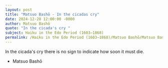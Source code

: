 ```yaml
---
layout: post
title: "Matsuo Bashō - In the cicadas cry"
date: 2024-12-28 12:00:00 -0000
author: Matsuo Bashō
quote: "In the cicada's cry "
subject: Haiku in the Edo Period (1603–1868)
permalink: /Haiku in the Edo Period (1603–1868)/Matsuo Bashō/Matsuo Bashō - In the cicadas cry
---
```


In the cicada's cry 
there is no sign to indicate 
how soon it must die.

- Matsuo Bashō
